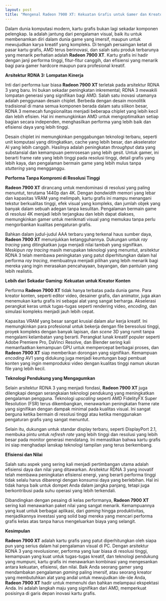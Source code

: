 ```yaml
---
layout: post
title: "Mengenal Radeon 7900 XT: Kekuatan Grafis untuk Gamer dan Kreator"
---
```


Dalam dunia komputasi modern, kartu grafis bukan lagi sekadar komponen pelengkap. Ia adalah jantung dari pengalaman visual, baik itu untuk membenamkan diri dalam dunia game yang imersif, maupun untuk mewujudkan karya kreatif yang kompleks. Di tengah persaingan ketat di pasar kartu grafis, AMD terus berinovasi, dan salah satu produk terbarunya yang menarik perhatian adalah **Radeon 7900 XT**. Kartu grafis ini hadir dengan janji performa tinggi, fitur-fitur canggih, dan efisiensi yang menarik bagi para gamer hardcore maupun para profesional kreatif.

**Arsitektur RDNA 3: Lompatan Kinerja**

Inti dari performa luar biasa **Radeon 7900 XT** terletak pada arsitektur RDNA 3 yang baru. Ini bukan sekadar peningkatan inkremental; RDNA 3 mewakili lompatan generasi yang signifikan bagi AMD. Salah satu inovasi utamanya adalah penggunaan desain chiplet. Berbeda dengan desain monolitik tradisional di mana semua komponen berada dalam satu silikon besar, RDNA 3 memecah fungsionalitas menjadi beberapa chiplet yang lebih kecil dan lebih efisien. Hal ini memungkinkan AMD untuk mengoptimalkan setiap bagian secara independen, menghasilkan performa yang lebih baik dan efisiensi daya yang lebih tinggi.

Desain chiplet ini memungkinkan penggabungan teknologi terbaru, seperti unit komputasi yang ditingkatkan, cache yang lebih besar, dan akselerator AI yang lebih canggih. Hasilnya adalah peningkatan *throughput* data yang substansial dan kemampuan pemrosesan yang lebih gesit. Untuk gamer, ini berarti frame rate yang lebih tinggi pada resolusi tinggi, detail grafis yang lebih kaya, dan pengalaman bermain game yang lebih mulus tanpa *stuttering* yang mengganggu.

**Performa Tanpa Kompromi di Resolusi Tinggi**

**Radeon 7900 XT** dirancang untuk mendominasi di resolusi yang paling menuntut, terutama 1440p dan 4K. Dengan *bandwidth* memori yang lebar dan kapasitas VRAM yang melimpah, kartu grafis ini mampu menangani tekstur berkualitas tinggi, efek visual yang kompleks, dan jumlah objek yang banyak dalam sebuah adegan tanpa kesulitan. Pengalaman bermain game di resolusi 4K menjadi lebih terjangkau dan lebih dapat diakses, memungkinkan gamer untuk menikmati visual yang memukau tanpa perlu mengorbankan kualitas pengaturan grafis.

Bahkan dalam judul-judul AAA terbaru yang terkenal haus sumber daya, **Radeon 7900 XT** menunjukkan ketangguhannya. Dukungan untuk *ray tracing* yang ditingkatkan juga menjadi nilai tambah yang signifikan. Meskipun *ray tracing* masih merupakan teknologi yang menuntut, arsitektur RDNA 3 telah membawa peningkatan yang patut diperhitungkan dalam hal performa *ray tracing*, membuatnya menjadi pilihan yang lebih menarik bagi mereka yang ingin merasakan pencahayaan, bayangan, dan pantulan yang lebih realistis.

**Lebih dari Sekadar Gaming: Kekuatan untuk Kreator Konten**

Performa **Radeon 7900 XT** tidak hanya terbatas pada dunia game. Para kreator konten, seperti editor video, desainer grafis, dan animator, juga akan menemukan kartu grafis ini sebagai alat yang sangat berharga. Akselerasi perangkat keras untuk tugas-tugas seperti rendering video, *encoding*, dan simulasi kompleks menjadi jauh lebih cepat.

Kapasitas VRAM yang besar sangat krusial dalam alur kerja kreatif. Ini memungkinkan para profesional untuk bekerja dengan file beresolusi tinggi, proyek kompleks dengan banyak lapisan, dan *scene* 3D yang rumit tanpa mengalami kelambatan yang berarti. Perangkat lunak kreatif populer seperti Adobe Premiere Pro, DaVinci Resolve, dan Blender sering kali memanfaatkan kemampuan GPU untuk mempercepat berbagai proses, dan **Radeon 7900 XT** siap memberikan dorongan yang signifikan. Kemampuan *encoding* AV1 yang didukung juga menjadi keuntungan bagi pembuat konten yang ingin memproduksi video dengan kualitas tinggi namun ukuran file yang lebih kecil.

**Teknologi Pendukung yang Mengagumkan**

Selain arsitektur RDNA 3 yang menjadi fondasi, **Radeon 7900 XT** juga dilengkapi dengan serangkaian teknologi pendukung yang meningkatkan pengalaman pengguna. Teknologi *upscaling* seperti AMD FidelityFX Super Resolution (FSR) terus dikembangkan, menawarkan peningkatan frame rate yang signifikan dengan dampak minimal pada kualitas visual. Ini sangat berguna ketika bermain di resolusi tinggi atau ketika menggunakan pengaturan grafis yang sangat menuntut.

Selain itu, dukungan untuk standar display terbaru, seperti DisplayPort 2.1, membuka pintu untuk *refresh rate* yang lebih tinggi dan resolusi yang lebih besar pada monitor generasi mendatang. Ini memastikan bahwa kartu grafis ini siap menghadapi lanskap teknologi tampilan yang terus berkembang.

**Efisiensi dan Nilai**

Salah satu aspek yang sering kali menjadi pertimbangan utama adalah efisiensi daya dan nilai yang ditawarkan. Arsitektur RDNA 3 yang inovatif telah membawa peningkatan efisiensi energi, yang berarti performa tinggi tidak selalu harus dibarengi dengan konsumsi daya yang berlebihan. Hal ini tidak hanya baik untuk dompet Anda dalam jangka panjang, tetapi juga berkontribusi pada suhu operasi yang lebih terkendali.

Dibandingkan dengan pesaing di kelas performanya, **Radeon 7900 XT** sering kali menawarkan paket nilai yang sangat menarik. Kemampuannya yang kuat untuk berbagai aplikasi, dari *gaming* hingga produktivitas, menjadikannya investasi yang solid bagi mereka yang mencari performa grafis kelas atas tanpa harus mengeluarkan biaya yang selangit.

**Kesimpulan**

**Radeon 7900 XT** adalah kartu grafis yang patut diperhitungkan oleh siapa pun yang serius dalam hal pengalaman visual di PC. Dengan arsitektur RDNA 3 yang revolusioner, performa yang luar biasa di resolusi tinggi, kemampuan yang kuat untuk tugas-tugas kreatif, dan teknologi pendukung yang mumpuni, kartu grafis ini menawarkan kombinasi yang mengesankan antara kekuatan, efisiensi, dan nilai. Baik Anda seorang gamer yang mendambakan pengalaman *gaming* paling imersif, atau seorang kreator yang membutuhkan alat yang andal untuk mewujudkan ide-ide Anda, **Radeon 7900 XT** hadir untuk memenuhi dan bahkan melampaui ekspektasi Anda. Ini adalah langkah maju yang signifikan dari AMD, memperkuat posisinya di garis depan inovasi kartu grafis.
